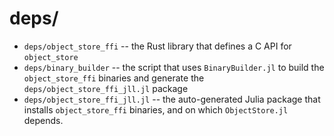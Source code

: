 # deps/

- `deps/object_store_ffi` -- the Rust library that defines a C API for `object_store`
- `deps/binary_builder` -- the script that uses `BinaryBuilder.jl` to build the `object_store_ffi` binaries and generate the `deps/object_store_ffi_jll.jl` package
- `deps/object_store_ffi_jll.jl` -- the auto-generated Julia package that installs `object_store_ffi` binaries, and on which `ObjectStore.jl` depends.
